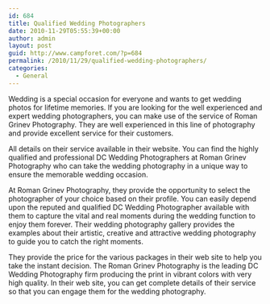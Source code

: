 ```yaml
---
id: 684
title: Qualified Wedding Photographers
date: 2010-11-29T05:55:39+00:00
author: admin
layout: post
guid: http://www.campforet.com/?p=684
permalink: /2010/11/29/qualified-wedding-photographers/
categories:
  - General
---
```

Wedding is a special occasion for everyone and wants to get wedding photos for lifetime memories. If you are looking for the well experienced and expert wedding photographers, you can make use of the service of Roman Grinev Photography. They are well experienced in this line of photography and provide excellent service for their customers.

All details on their service available in their website. You can find the highly qualified and professional DC Wedding Photographers at Roman Grinev Photography who can take the wedding photography in a unique way to ensure the memorable wedding occasion. 

At Roman Grinev Photography, they provide the opportunity to select the photographer of your choice based on their profile. You can easily depend upon the reputed and qualified DC Wedding Photographer available with them to capture the vital and real moments during the wedding function to enjoy them forever. Their wedding photography gallery provides the examples about their artistic, creative and attractive wedding photography to guide you to catch the right moments.

They provide the price for the various packages in their web site to help you take the instant decision. The Roman Grinev Photography is the leading DC Wedding Photography firm producing the print in vibrant colors with very high quality. In their web site, you can get complete details of their service so that you can engage them for the wedding photography.